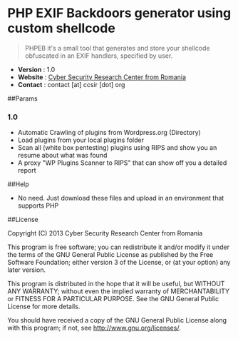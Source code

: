PHP EXIF Backdoors generator using custom shellcode
==================

> PHPEB it's a small tool that generates and store your shellcode obfuscated in an EXIF handlers, specified by user.

* __Version__ : 1.0
* __Website__ : [Cyber Security Research Center from Romania](http://ccsir.org)
* __Contact__ : contact [at] ccsir [dot] org
 
##Params
### 1.0 
  - Automatic Crawling of plugins from Wordpress.org (Directory)
  - Load plugins from your local plugins folder
  - Scan all (white box pentesting) plugins using RIPS and show you an resume about what was found
  - A proxy "WP Plugins Scanner to RIPS" that can show off you a detailed report

##Help
  - No need. Just download these files and upload in an environment that supports PHP

##License

Copyright (C) 2013 Cyber Security Research Center from Romania

This program is free software; you can redistribute it and/or modify it under the terms of the GNU General Public License as published by the Free Software Foundation; either version 3 of the License, or (at your option) any later version.

This program is distributed in the hope that it will be useful, but WITHOUT ANY WARRANTY; without even the implied warranty of MERCHANTABILITY or FITNESS FOR A PARTICULAR PURPOSE. See the GNU General Public License for more details.

You should have received a copy of the GNU General Public License along with this program; if not, see <http://www.gnu.org/licenses/>.    
